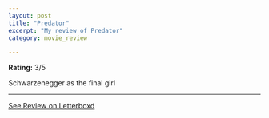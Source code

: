 ```yaml
---
layout: post
title: "Predator"
excerpt: "My review of Predator"
category: movie_review

---
```


**Rating:** 3/5

Schwarzenegger as the final girl

<hr>

[See Review on Letterboxd](https://boxd.it/38ABCJ)

